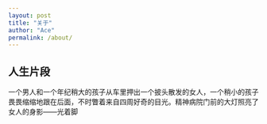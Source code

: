 ```yaml
---
layout: post
title: "关于"
author: "Ace"
permalink: /about/
---
```


## 人生片段
一个男人和一个年纪稍大的孩子从车里押出一个披头散发的女人，一个稍小的孩子畏畏缩缩地跟在后面，不时瞥着来自四周好奇的目光。精神病院门前的大灯照亮了女人的身影——光着脚
